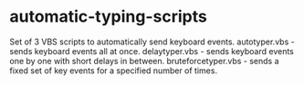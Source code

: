 # automatic-typing-scripts
Set of 3 VBS scripts to automatically send keyboard events.
autotyper.vbs - sends keyboard events all at once.
delaytyper.vbs - sends keyboard events one by one with short delays in between.
bruteforcetyper.vbs - sends a fixed set of key events for a specified number of times.

